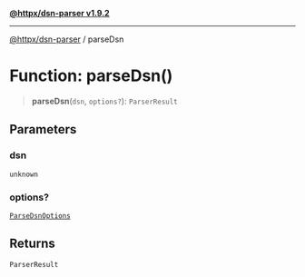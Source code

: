 [**@httpx/dsn-parser v1.9.2**](../README.md)

***

[@httpx/dsn-parser](../README.md) / parseDsn

# Function: parseDsn()

> **parseDsn**(`dsn`, `options?`): `ParserResult`

## Parameters

### dsn

`unknown`

### options?

[`ParseDsnOptions`](../type-aliases/ParseDsnOptions.md)

## Returns

`ParserResult`
